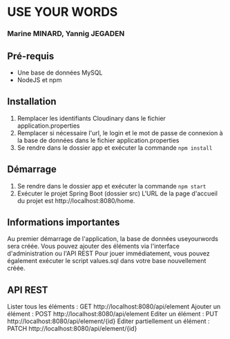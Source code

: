 # USE YOUR WORDS
### Marine MINARD, Yannig JEGADEN

## Pré-requis
- Une base de données MySQL
- NodeJS et npm

## Installation
1. Remplacer les identifiants Cloudinary dans le fichier application.properties
2. Remplacer si nécessaire l'url, le login et le mot de passe de connexion à la base de données dans le fichier application.properties
3. Se rendre dans le dossier app et exécuter la commande `npm install`

## Démarrage

1. Se rendre dans le dossier app et exécuter la commande `npm start`
2. Exécuter le projet Spring Boot (dossier src)
L'URL de la page d'accueil du projet est http://localhost:8080/home.

## Informations importantes

Au premier démarrage de l'application, la base de données useyourwords sera créée. Vous pouvez ajouter des éléments via l'interface d'administration ou l'API REST
Pour jouer immédiatement, vous pouvez également exécuter le script values.sql dans votre base nouvellement créée.

## API REST
Lister tous les éléments : GET http://localhost:8080/api/element
Ajouter un élément : POST http://localhost:8080/api/element
Editer un élément : PUT http://localhost:8080/api/element/{id}
Editer partiellement un élément : PATCH http://localhost:8080/api/element/{id}
